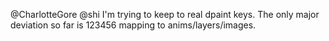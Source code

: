 @CharlotteGore @shi I'm trying to keep to real dpaint keys. The only major deviation so far is 123456 mapping to anims/layers/images.